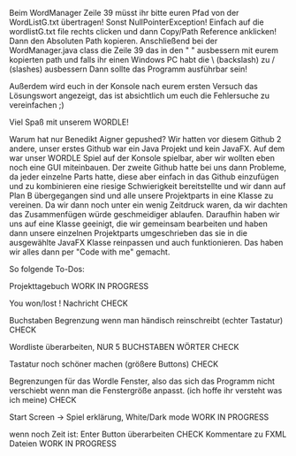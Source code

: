 Beim WordManager Zeile 39 müsst ihr bitte euren Pfad von der WordListG.txt übertragen! Sonst NullPointerException!
Einfach auf die wordlistG.txt file rechts clicken und dann Copy/Path Reference anklicken!
Dann den Absoluten Path kopieren.
Anschließend bei der WordManager.java class die Zeile 39 das in den " " ausbessern mit eurem kopierten path und falls ihr einen Windows PC habt die \ (backslash) zu / (slashes) ausbessern
Dann sollte das Programm ausführbar sein!

Außerdem wird euch in der Konsole nach eurem ersten Versuch das Lösungswort angezeigt, das ist absichtlich um euch die Fehlersuche zu vereinfachen ;)

Viel Spaß mit unserem WORDLE!


Warum hat nur Benedikt Aigner gepushed?
Wir hatten vor diesem Github 2 andere, unser erstes Github war ein Java Projekt und kein JavaFX. Auf dem war unser WORDLE Spiel auf der Konsole spielbar, aber wir wollten eben noch eine GUI miteinbauen.
Der zweite Github hatte bei uns dann Probleme, da jeder einzelne Parts hatte, diese aber einfach in das Github einzufügen und zu kombinieren eine riesige Schwierigkeit bereitstellte und wir dann auf Plan B übergegangen sind und alle unsere Projektparts in eine Klasse zu vereinen. Da wir dann noch unter ein wenig Zeitdruck waren, da wir dachten das Zusammenfügen würde geschmeidiger ablaufen. Daraufhin haben wir uns auf eine Klasse geeinigt, die wir gemeinsam bearbeiten und haben dann unsere einzelnen Projektparts umgeschrieben das sie in die ausgewählte JavaFX Klasse reinpassen und auch funktionieren. Das haben wir alles dann per "Code with me" gemacht.

So folgende To-Dos:

Projekttagebuch WORK IN PROGRESS

You won/lost ! Nachricht CHECK

Buchstaben Begrenzung wenn man händisch reinschreibt (echter Tastatur) CHECK

Wordliste überarbeiten, NUR 5 BUCHSTABEN  WÖRTER   CHECK

Tastatur noch schöner machen (größere Buttons) CHECK

Begrenzungen für das Wordle Fenster, also das sich das Programm nicht verschiebt wenn man die Fenstergröße anpasst. (ich hoffe ihr versteht was ich meine)  CHECK

Start Screen -> Spiel erklärung, White/Dark mode WORK IN PROGRESS



wenn noch Zeit ist:
Enter Button überarbeiten CHECK
Kommentare zu FXML Dateien WORK IN PROGRESS
